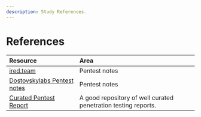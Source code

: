 ```yaml
---
description: Study References.
---
```


# References

| Resource | Area |
| :--- | :--- |
| [ired.team](https://www.ired.team) | Pentest notes |
| [Dostovskylabs Pentest notes](https://dostoevskylabs.gitbooks.io/dostoevskylabs-pentest-notes/content/chapter-1.html) | Pentest notes |
| [Curated Pentest Report](https://github.com/juliocesarfort/public-pentesting-reports/) | A good repository of well curated penetration testing reports. |


